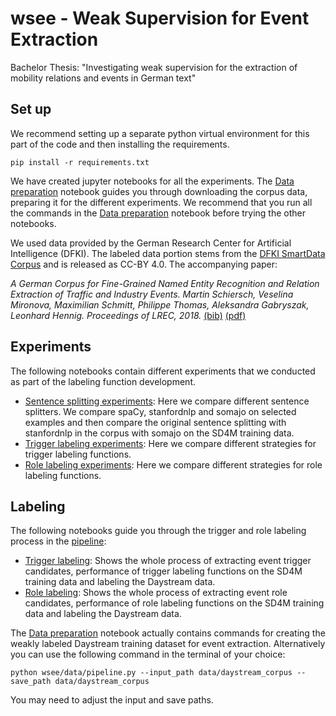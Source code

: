 # wsee - Weak Supervision for Event Extraction
Bachelor Thesis: "Investigating weak supervision for the extraction of mobility relations and events in German text"

## Set up
We recommend setting up a separate python virtual environment for this part of the code and then installing the requirements.
```shell script
pip install -r requirements.txt
```

We have created jupyter notebooks for all the experiments.
The [Data preparation](notebooks/data_preparation.ipynb) notebook guides you through downloading the corpus data, preparing it for the different experiments.
We recommend that you run all the commands in the [Data preparation](notebooks/data_preparation.ipynb) notebook before trying the other notebooks.

We used data provided by the German Research Center for Artificial Intelligence (DFKI).
The labeled data portion stems from the [DFKI SmartData Corpus](https://github.com/DFKI-NLP/smartdata-corpus) and is released as CC-BY 4.0. The accompanying paper:

_A German Corpus for Fine-Grained Named Entity Recognition and Relation Extraction of Traffic and Industry Events. Martin Schiersch, Veselina Mironova, Maximilian Schmitt, Philippe Thomas, Aleksandra Gabryszak, Leonhard Hennig. Proceedings of LREC, 2018._ [(bib)](paper.bib) [(pdf)](https://www.dfki.de/fileadmin/user_upload/import/9427_lrec_smartdata_corpus.pdf)

## Experiments
The following notebooks contain different experiments that we conducted as part of the labeling function development.
- [Sentence splitting experiments](notebooks/ssplit_experiments.ipynb): Here we compare different sentence splitters. We compare spaCy, stanfordnlp and somajo on selected examples and then compare the original sentence splitting with stanfordnlp in the corpus with somajo on the SD4M training data.
- [Trigger labeling experiments](notebooks/trigger_experiments.ipynb): Here we compare different strategies for trigger labeling functions.
- [Role labeling experiments](notebooks/role_experiments.ipynb): Here we compare different strategies for role labeling functions.

## Labeling
The following notebooks guide you through the trigger and role labeling process in the [pipeline](wsee/data/pipeline.py):
- [Trigger labeling](notebooks/event_type.ipynb): Shows the whole process of extracting event trigger candidates, performance of trigger labeling functions on the SD4M training data and labeling the Daystream data.
- [Role labeling](notebooks/event_arg_role.ipynb): Shows the whole process of extracting event role candidates, performance of role labeling functions on the SD4M training data and labeling the Daystream data.

The [Data preparation](notebooks/data_preparation.ipynb) notebook actually contains commands for creating the weakly labeled Daystream training dataset for event extraction.
Alternatively you can use the following command in the terminal of your choice:
```
python wsee/data/pipeline.py --input_path data/daystream_corpus --save_path data/daystream_corpus
```
You may need to adjust the input and save paths.